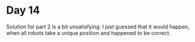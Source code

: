 # Day 14

Solution for part 2 is a bit unsatisfying. I just guessed that it would happen, when all robots take a unique position and happened to be correct.